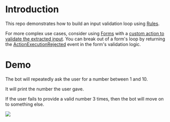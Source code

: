 # Introduction

This repo demonstrates how to build an input validation loop using [Rules](https://rasa.com/docs/rasa/rules).

For more complex use cases, consider using [Forms](https://rasa.com/docs/rasa/forms) with a [custom action to validate the extracted input](https://rasa.com/docs/rasa/forms#validating-form-input). You can break out of a form's loop by returning the [ActionExecutionRejected](https://rasa.com/docs/rasa/forms#writing-stories--rules-for-unhappy-form-paths) event in the form's validation logic.

# Demo

The bot will repeatedly ask the user for a number between 1 and 10.

It will print the number the user gave.

If the user fails to provide a valid number 3 times, then the bot will move on to something else.

![](https://i.ibb.co/xzSSjKc/demo-loop.png)
